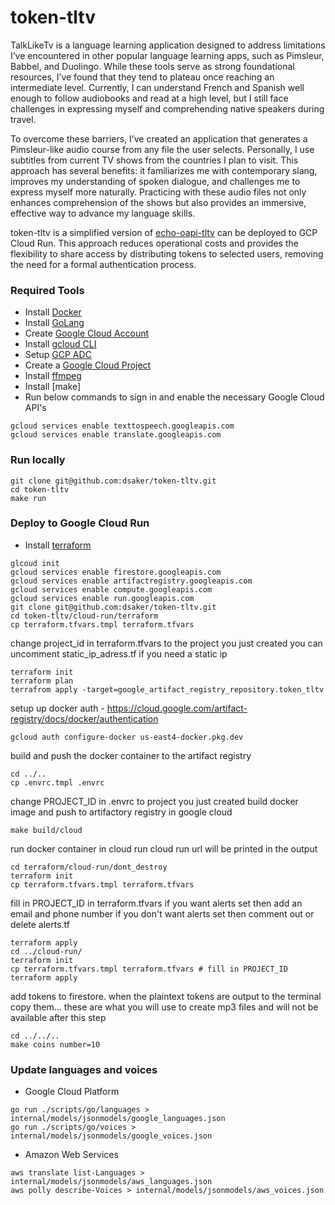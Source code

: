# token-tltv

TalkLikeTv is a language learning application designed to address limitations I’ve encountered 
in other popular language learning apps, such as Pimsleur, Babbel, and Duolingo. While these 
tools serve as strong foundational resources, I’ve found that they tend to plateau once reaching 
an intermediate level. Currently, I can understand French and Spanish well enough to follow 
audiobooks and read at a high level, but I still face challenges in expressing myself and 
comprehending native speakers during travel.

To overcome these barriers, I’ve created an application that generates a Pimsleur-like audio 
course from any file the user selects. Personally, I use subtitles from current TV shows from 
the countries I plan to visit. This approach has several benefits: it familiarizes me with 
contemporary slang, improves my understanding of spoken dialogue, and challenges me to 
express myself more naturally. Practicing with these audio files not only enhances comprehension 
of the shows but also provides an immersive, effective way to advance my language skills.

token-tltv is a simplified version of [echo-oapi-tltv](https://github.com/dsaker/echo-oapi-tltv) 
can be deployed to GCP Cloud Run. This approach reduces operational costs and provides the flexibility to share access by 
distributing tokens to selected users, removing the need for a formal authentication process.

### Required Tools

- Install [Docker](https://docs.docker.com/engine/install/)
- Install [GoLang](https://go.dev/doc/install)
- Create [Google Cloud Account](https://console.cloud.google.com/getting-started?pli=1)
- Install [gcloud CLI](https://cloud.google.com/sdk/docs/install)
- Setup [GCP ADC](https://cloud.google.com/docs/authentication/external/set-up-adc )
- Create a [Google Cloud Project](https://developers.google.com/workspace/guides/create-project)
- Install [ffmpeg](https://www.ffmpeg.org/download.html)
- Install [make] 
- Run below commands to sign in and enable the necessary Google Cloud API's
```
gcloud services enable texttospeech.googleapis.com
gcloud services enable translate.googleapis.com
```

### Run locally
```
git clone git@github.com:dsaker/token-tltv.git
cd token-tltv
make run
```

### Deploy to Google Cloud Run
- Install [terraform](https://developer.hashicorp.com/terraform/tutorials/aws-get-started/install-cli)
```
glcoud init
gcloud services enable firestore.googleapis.com 
gcloud services enable artifactregistry.googleapis.com
gcloud services enable compute.googleapis.com
gcloud services enable run.googleapis.com
git clone git@github.com:dsaker/token-tltv.git
cd token-tltv/cloud-run/terraform
cp terraform.tfvars.tmpl terraform.tfvars
```
change project_id in terraform.tfvars to the project you just created
you can uncomment static_ip_adress.tf if you need a static ip

```
terraform init
terraform plan
terrafrom apply -target=google_artifact_registry_repository.token_tltv
```
setup up docker auth - https://cloud.google.com/artifact-registry/docs/docker/authentication
```
gcloud auth configure-docker us-east4-docker.pkg.dev
```
build and push the docker container to the artifact registry
```
cd ../..
cp .envrc.tmpl .envrc
```
change PROJECT_ID in .envrc to project you just created
build docker image and push to artifactory registry in google cloud
```
make build/cloud
```
run docker container in cloud run
cloud run url will be printed in the output
```
cd terraform/cloud-run/dont_destroy
terraform init
cp terraform.tfvars.tmpl terraform.tfvars
```
fill in PROJECT_ID in terraform.tfvars
if you want alerts set then add an email and phone number
if you don't want alerts set then comment out or delete alerts.tf
```
terraform apply
cd ../cloud-run/
terraform init
cp terraform.tfvars.tmpl terraform.tfvars # fill in PROJECT_ID
terraform apply
```
add tokens to firestore. 
when the plaintext tokens are output to the terminal copy them... these are what you will use to create mp3 files and will not be available after this step
```
cd ../../..
make coins number=10
```

### Update languages and voices
- Google Cloud Platform
```
go run ./scripts/go/languages > internal/models/jsonmodels/google_languages.json
go run ./scripts/go/voices > internal/models/jsonmodels/google_voices.json
```
- Amazon Web Services
```
aws translate list-Languages > internal/models/jsonmodels/aws_languages.json
aws polly describe-Voices > internal/models/jsonmodels/aws_voices.json
```

